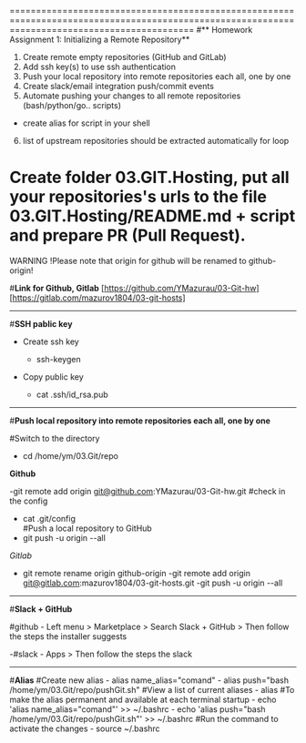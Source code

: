 ===============================================================================================================================================
#** Homework Assignment 1: Initializing a Remote Repository**
1. Create remote empty repositories (GitHub and GitLab)
2. Add ssh key(s) to use ssh authentication
3. Push your local repository into remote repositories each all, one by one
4. Create slack/email integration push/commit events
5. Automate pushing your changes to all remote repositories (bash/python/go.. scripts)
- create alias for script in your shell
6. list of upstream repositories should be extracted automatically for loop

Create folder 03.GIT.Hosting, put all your repositories's urls to the file 03.GIT.Hosting/README.md + script and prepare PR (Pull Request).
===============================================================================================================================================
WARNING !Please note that origin for github will be renamed to github-origin!


#**Link for Github, Gitlab**
[https://github.com/YMazurau/03-Git-hw]
[https://gitlab.com/mazurov1804/03-git-hosts]

-----------------------------------------------

#**SSH pablic key**
- Create ssh key
  - ssh-keygen 

- Copy public key
  - cat .ssh/id_rsa.pub

------------------------------------------------------------------------

#**Push local repository into remote repositories each all, one by one**

#Switch to the directory
- cd /home/ym/03.Git/repo

 **Github**

  -git remote add origin git@github.com:YMazurau/03-Git-hw.git
#check in the config
  - cat .git/config  
#Push a local repository to GitHub
  - git push -u origin --all   

*Gitlab*
 - git remote rename origin github-origin
   -git remote add origin git@gitlab.com:mazurov1804/03-git-hosts.git
    -git push -u origin --all

------------------------------------------------------------------------------------------------------

#**Slack + GitHub**

#github
    - Left menu > Marketplace > Search Slack + GitHub > Then follow the steps the installer suggests

-#slack
    - Apps > Then follow the steps the slack

------------------------------------------------------------------------------------


#**Alias**
#Create new alias
    - alias name_alias="comand"
        - alias push="bash /home/ym/03.Git/repo/pushGit.sh"
#View a list of current aliases
    - alias
#To make the alias permanent and available at each terminal startup
    - echo 'alias name_alias="comand"' >> ~/.bashrc
        - echo 'alias push="bash /home/ym/03.Git/repo/pushGit.sh"' >> ~/.bashrc
#Run the command to activate the changes
    - source ~/.bashrc




